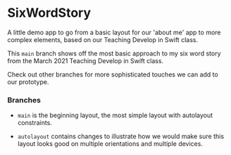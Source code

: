 # SixWordStory

A little demo app to go from a basic layout for our 'about me' app to more complex elements, based on our Teaching Develop in Swift class.

This `main` branch shows off the most basic approach to my six word story from the March 2021 Teaching Develop in Swift class.

Check out other branches for more sophisticated touches we can add to our prototype.

### Branches
*  `main` is the beginning layout, the most simple layout with autolayout constraints.

*  `autolayout` contains changes to illustrate how we would make sure this layout looks good on multiple orientations and multiple devices.
